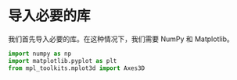 # 导入必要的库

我们首先导入必要的库。在这种情况下，我们需要 NumPy 和 Matplotlib。

```python
import numpy as np
import matplotlib.pyplot as plt
from mpl_toolkits.mplot3d import Axes3D
```
